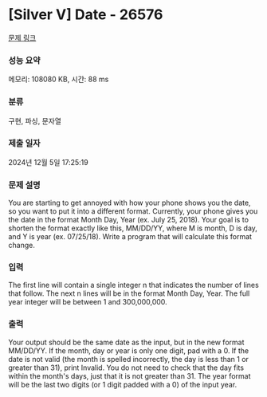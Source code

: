 # [Silver V] Date - 26576 

[문제 링크](https://www.acmicpc.net/problem/26576) 

### 성능 요약

메모리: 108080 KB, 시간: 88 ms

### 분류

구현, 파싱, 문자열

### 제출 일자

2024년 12월 5일 17:25:19

### 문제 설명

<p>You are starting to get annoyed with how your phone shows you the date, so you want to put it into a different format. Currently, your phone gives you the date in the format Month Day, Year (ex. July 25, 2018). Your goal is to shorten the format exactly like this, MM/DD/YY, where M is month, D is day, and Y is year (ex. 07/25/18). Write a program that will calculate this format change.</p>

### 입력 

 <p>The first line will contain a single integer n that indicates the number of lines that follow. The next n lines will be in the format Month Day, Year. The full year integer will be between 1 and 300,000,000.</p>

### 출력 

 <p>Your output should be the same date as the input, but in the new format MM/DD/YY. If the month, day or year is only one digit, pad with a 0. If the date is not valid (the month is spelled incorrectly, the day is less than 1 or greater than 31), print Invalid. You do not need to check that the day fits within the month's days, just that it is not greater than 31. The year format will be the last two digits (or 1 digit padded with a 0) of the input year.</p>

